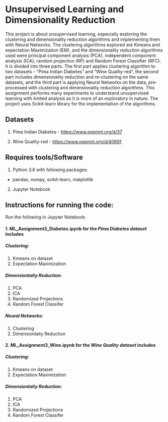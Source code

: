 # Unsupervised Learning and Dimensionality Reduction

This project is about unsupervised learning, especially exploring the clustering and dimensionality reduction algorithms and implementing them with Neural Networks. The clustering algorithms explored are Kmeans and expectation Maximization (EM), and the dimensionality reduction algorithms used were principal component analysis (PCA), independent component analysis (ICA), random projection (RP) and Random Forest Classifier (RFC). It is divided into three parts. The first part applies clustering algorithm to two datasets – “Pima Indian Diabetes” and “Wine Quality-red”, the second part includes dimensionality reduction and re-clustering on the same datasets, and the third part is applying Neural Networks on the data, pre-processed with clustering and dimensionality reduction algorithms. This assignment performs many experiments to understand unsupervised learning with limited analysis as it is more of an exploratory in nature. The project uses Scikit-learn library for the implementation of the algorithms.

## Datasets
1. Pima Indian Diabetes - https://www.openml.org/d/37

2. Wine Quality-red -  https://www.openml.org/d/40691


## Requires tools/Software
1. Python 3.6 with following packages:
- pandas, numpy, scikit-learn, matplotlib
2. Jupyter Notebook


## Instructions for running the code:
Run the following in Jupyter Notebook:
#### 1. **ML_Assignment3_Diabetes.ipynb** for the *Pima Diabetes dataset* includes
##### Clustering:
1. Kmeans on dataset
2. Expectation Maximization 
##### Dimensionlaity Reduction:
1. PCA
2. ICA
3. Randomized Projections
4. Random Forest Classifer
##### Neural Networks:
1. Clustering
2. Dimensionlaity Reduction

#### 2. **ML_Assignment3_Wine.ipynb** for the *Wine Quality dataset* includes
##### Clustering:
1. Kmeans on dataset
2. Expectation Maximization 
##### Dimensionlaity Reduction:
1. PCA
2. ICA
3. Randomized Projections
4. Random Forest Classifer
